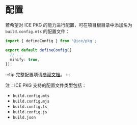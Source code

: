# 配置

若希望对 ICE PKG 的能力进行配置，可在项目根目录中添加名为 `build.config.mts` 的配置文件：

```ts title=build.config.mts
import { defineConfig } from '@ice/pkg';

export default defineConfig({
  // ...
  minify: true,
});
```

:::tip
完整配置项请[参阅文档](../reference/config-list)。
:::

注：ICE PKG 支持的配置文件类型包括：

+ `build.config.mts`
+ `build.config.mjs`
+ `build.config.ts`
+ `build.config.js`
+ `build.json`
